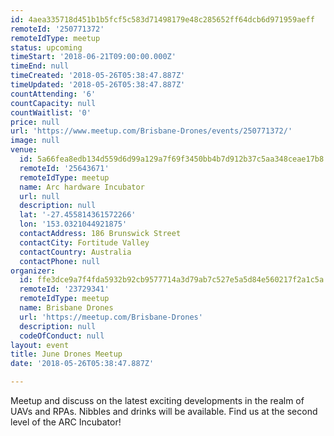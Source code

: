 ```yaml
---
id: 4aea335718d451b1b5fcf5c583d71498179e48c285652ff64dcb6d971959aeff
remoteId: '250771372'
remoteIdType: meetup
status: upcoming
timeStart: '2018-06-21T09:00:00.000Z'
timeEnd: null
timeCreated: '2018-05-26T05:38:47.887Z'
timeUpdated: '2018-05-26T05:38:47.887Z'
countAttending: '6'
countCapacity: null
countWaitlist: '0'
price: null
url: 'https://www.meetup.com/Brisbane-Drones/events/250771372/'
image: null
venue:
  id: 5a66fea8edb134d559d6d99a129a7f69f3450bb4b7d912b37c5aa348ceae17b8
  remoteId: '25643671'
  remoteIdType: meetup
  name: Arc hardware Incubator
  url: null
  description: null
  lat: '-27.455814361572266'
  lon: '153.0321044921875'
  contactAddress: 186 Brunswick Street
  contactCity: Fortitude Valley
  contactCountry: Australia
  contactPhone: null
organizer:
  id: ffe3dce9a7f4fda5932b92cb9577714a3d79ab7c527e5a5d84e560217f2a1c5a
  remoteId: '23729341'
  remoteIdType: meetup
  name: Brisbane Drones
  url: 'https://meetup.com/Brisbane-Drones'
  description: null
  codeOfConduct: null
layout: event
title: June Drones Meetup
date: '2018-05-26T05:38:47.887Z'

---
```

<p>Meetup and discuss on the latest exciting developments in the realm of UAVs and RPAs. Nibbles and drinks will be available. Find us at the second level of the ARC Incubator!</p>
